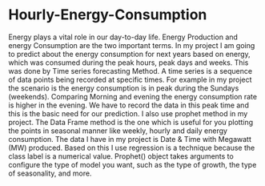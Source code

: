 # Hourly-Energy-Consumption

Energy plays a vital role in our day-to-day life. Energy Production and energy
Consumption are the two important terms. In my project I am going to predict about the energy consumption for next years based on energy, which was consumed during the peak hours, peak days and weeks. This was done by Time series forecasting Method. A time series is a sequence of data points being recorded at specific times. For example in my project the scenario is the energy consumption is in peak during the Sundays (weekends). Comparing Morning and evening the energy consumption rate is higher in the evening. We have to record the data in this peak time and this is the basic need for our prediction. I also use prophet method in my project. The Data Frame method is the one which is useful for you plotting the points in seasonal manner like weekly, hourly and daily energy consumption. The data I have in my project is Date & Time with Megawatt (MW) produced. Based on this I use regression is a technique because the class label is a numerical value. Prophet() object takes arguments to configure the type of model you want, such as the type of growth, the type of seasonality, and more.
